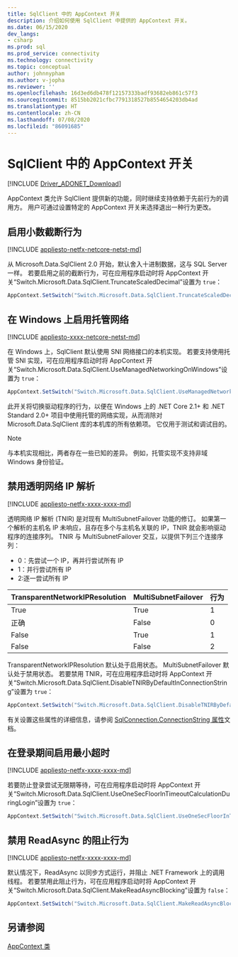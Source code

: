 ```yaml
---
title: SqlClient 中的 AppContext 开关
description: 介绍如何使用 SqlClient 中提供的 AppContext 开关。
ms.date: 06/15/2020
dev_langs:
- csharp
ms.prod: sql
ms.prod_service: connectivity
ms.technology: connectivity
ms.topic: conceptual
author: johnnypham
ms.author: v-jopha
ms.reviewer: ''
ms.openlocfilehash: 16d3ed6db478f12157333badf93682eb861c57f3
ms.sourcegitcommit: 8515bb2021cfbc7791318527b8554654203db4ad
ms.translationtype: HT
ms.contentlocale: zh-CN
ms.lasthandoff: 07/08/2020
ms.locfileid: "86091685"
---
```

# <a name="appcontext-switches-in-sqlclient"></a>SqlClient 中的 AppContext 开关

[!INCLUDE [Driver_ADONET_Download](../../includes/driver_adonet_download.md)]

AppContext 类允许 SqlClient 提供新的功能，同时继续支持依赖于先前行为的调用方。 用户可通过设置特定的 AppContext 开关来选择退出一种行为更改。

## <a name="enabling-decimal-truncation-behavior"></a>启用小数截断行为

[!INCLUDE [appliesto-netfx-netcore-netst-md](../../includes/appliesto-netfx-netcore-netst-md.md)]

从 Microsoft.Data.SqlClient 2.0 开始，默认舍入十进制数据，这与 SQL Server 一样。 若要启用之前的截断行为，可在应用程序启动时将 AppContext 开关“Switch.Microsoft.Data.SqlClient.TruncateScaledDecimal”设置为 `true`：

```csharp
AppContext.SetSwitch("Switch.Microsoft.Data.SqlClient.TruncateScaledDecimal", true);
```

## <a name="enabling-managed-networking-on-windows"></a>在 Windows 上启用托管网络

[!INCLUDE [appliesto-xxxx-netcore-netst-md](../../includes/appliesto-xxxx-netcore-netst-md.md)]

在 Windows 上，SqlClient 默认使用 SNI 网络接口的本机实现。 若要支持使用托管 SNI 实现，可在应用程序启动时将 AppContext 开关“Switch.Microsoft.Data.SqlClient.UseManagedNetworkingOnWindows”设置为 `true`：

```csharp
AppContext.SetSwitch("Switch.Microsoft.Data.SqlClient.UseManagedNetworkingOnWindows", true);
```

此开关将切换驱动程序的行为，以便在 Windows 上的 .NET Core 2.1+ 和 .NET Standard 2.0+ 项目中使用托管的网络实现，从而消除对 Microsoft.Data.SqlClient 库的本机库的所有依赖项。 它仅用于测试和调试目的。

> [!NOTE]
> 与本机实现相比，两者存在一些已知的差异。 例如，托管实现不支持非域 Windows 身份验证。

## <a name="disabling-transparent-network-ip-resolution"></a>禁用透明网络 IP 解析

[!INCLUDE [appliesto-netfx-xxxx-xxxx-md](../../includes/appliesto-netfx-xxxx-xxxx-md.md)]

透明网络 IP 解析 (TNIR) 是对现有 MultiSubnetFailover 功能的修订。 如果第一个解析的主机名 IP 未响应，且存在多个与主机名关联的 IP，TNIR 就会影响驱动程序的连接序列。 TNIR 与 MultiSubnetFailover 交互，以提供下列三个连接序列：<br />
* 0：先尝试一个 IP，再并行尝试所有 IP
* 1：并行尝试所有 IP
* 2:逐一尝试所有 IP

|TransparentNetworkIPResolution|MultiSubnetFailover|行为|
|--------|--------|--------|
|True|True|1|
|正确|False|0|
|False|True|1|
|False|False|2|

TransparentNetworkIPResolution 默认处于启用状态。 MultiSubnetFailover 默认处于禁用状态。 若要禁用 TNIR，可在应用程序启动时将 AppContext 开关“Switch.Microsoft.Data.SqlClient.DisableTNIRByDefaultInConnectionString”设置为 `true`：

```csharp
AppContext.SetSwitch("Switch.Microsoft.Data.SqlClient.DisableTNIRByDefaultInConnectionString", true);
```

有关设置这些属性的详细信息，请参阅 [SqlConnection.ConnectionString 属性](https://docs.microsoft.com/dotnet/api/microsoft.data.sqlclient.sqlconnection.connectionstring)文档。 

## <a name="enable-a-minimum-timeout-during-login"></a>在登录期间启用最小超时

[!INCLUDE [appliesto-netfx-xxxx-xxxx-md](../../includes/appliesto-netfx-xxxx-xxxx-md.md)]

若要防止登录尝试无限期等待，可在应用程序启动时将 AppContext 开关“Switch.Microsoft.Data.SqlClient.UseOneSecFloorInTimeoutCalculationDuringLogin”设置为 `true`：

```csharp
AppContext.SetSwitch("Switch.Microsoft.Data.SqlClient.UseOneSecFloorInTimeoutCalculationDuringLogin", false);
```

## <a name="disable-blocking-behavior-of-readasync"></a>禁用 ReadAsync 的阻止行为

[!INCLUDE [appliesto-netfx-xxxx-xxxx-md](../../includes/appliesto-netfx-xxxx-xxxx-md.md)]

默认情况下，ReadAsync 以同步方式运行，并阻止 .NET Framework 上的调用线程。 若要禁用此阻止行为，可在应用程序启动时将 AppContext 开关“Switch.Microsoft.Data.SqlClient.MakeReadAsyncBlocking”设置为 `false`：

```csharp
AppContext.SetSwitch("Switch.Microsoft.Data.SqlClient.MakeReadAsyncBlocking", false);
```

## <a name="see-also"></a>另请参阅

[AppContext 类](https://docs.microsoft.com/dotnet/api/system.appcontext?view=netcore-3.1)
